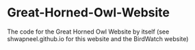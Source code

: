 # Great-Horned-Owl-Website
The code for the Great Horned Owl Website by itself (see shwapneel.github.io for this website and the BirdWatch website)
